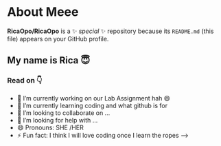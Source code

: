 # About Meee
**RicaOpo/RicaOpo** is a ✨ _special_ ✨ repository because its `README.md` (this file) appears on your GitHub profile.

## My name is Rica 😇
### Read on 👇
- 🔭 I’m currently working on our Lab Assignment hah 😄
- 🌱 I’m currently learning coding and what github is for
- 👯 I’m looking to collaborate on ...
- 🤔 I’m looking for help with ...
- 😄 Pronouns: SHE /HER
- ⚡ Fun fact: I think I will love coding once I learn the ropes
-->
